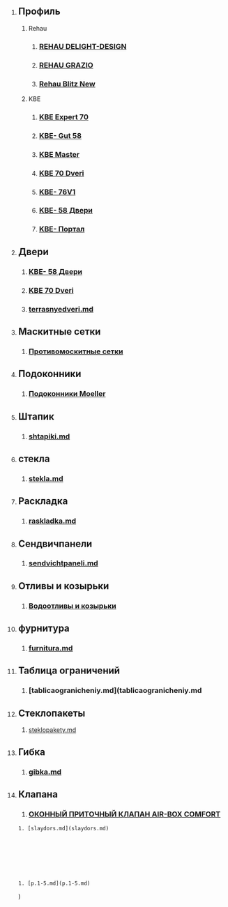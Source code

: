 1. ## Профиль
      1. Rehau
         1. ### [REHAU DELIGHT-DESIGN](Delight-Design.md)
         1. ### [REHAU GRAZIO](GRAZIO.md)
         1. ### [Rehau Blitz New](BlitzNew.md)
      1. KBE
         1. ### [KBE Expert  70](kveekspert.md)
         1. ### [KBE- Gut 58](kveGut58.md)
         1. ### [KBE Master](kveMaster.md)
         1. ### [KBE 70 Dveri ](kve70dveri.md)
         1. ### [KBE- 76V1](kve76V1.md)
         1. ### [KBE- 58 Двери](kveGut58dveri.md)
         1. ### [KBE- Портал](portal.md)     
 1. ## Двери
       1. ### [KBE- 58 Двери](kveGut58dveri.md)
       1. ### [KBE 70 Dveri ](kve70dveri.md)
       1. ### [terrasnyedveri.md](terrasnyedveri.md)

 1. ## Маскитные сетки  
      1. ### [Противомоскитные сетки](moskitnyesetki.md)   
 1. ## Подоконники
       1. ### [Подоконники Moeller](podokonniki.md)
 1. ## Штапик
       1. ### [shtapiki.md](shtapiki.md)
  1. ## стекла
        1. ### [stekla.md](stekla.md)
  1. ## Раскладка
        1. ### [raskladka.md](raskladka.md)
  1. ## Сендвичпанели
        1. ### [sendvichtpaneli.md](sendvichtpaneli.md)           
  1. ## Отливы и козырьки
        1. ### [Водоотливы и козырьки](otlivykozyrjki.md)
  1. ## фурнитура
        1. ### [furnitura.md](furnitura.md)
  1. ## Таблица ограничений
        1. ### [tablicaogranicheniy.md](tablicaogranicheniy.md          
  1. ## Стеклопакеты
        1. [steklopakety.md](steklopakety.md)

  1. ## Гибка
        1. ### [gibka.md](gibka.md)      
  1. ## Клапана
        1. ### [ОКОННЫЙ ПРИТОЧНЫЙ КЛАПАН AIR-BOX COMFORT](klapany.md)  




         1. [slaydors.md](slaydors.md)








         1. [p.1-5.md](p.1-5.md)

        )       
